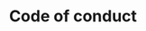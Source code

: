 ---
title: Code of conduct
url: https://github.com/18F/code-of-conduct/blob/master/code-of-conduct.md
layout: redirect
---
